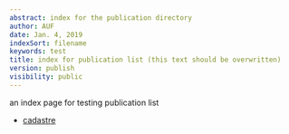 ```yaml
---
abstract: index for the publication directory
author: AUF
date: Jan. 4, 2019
indexSort: filename
keywords: test
title: index for publication list (this text should be overwritten)
version: publish
visibility: public
---
```

an index page for testing publication list

- [cadastre](/PublicationList/resources/cadastre.html)